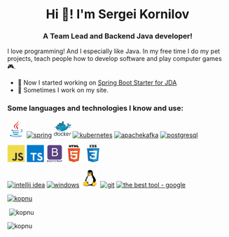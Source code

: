 <h1 align="center">Hi 👋! I'm Sergei Kornilov</h1>
<h3 align="center">A Team Lead and Backend Java developer!</h3>

I love programming! And I especially like Java. In my free time I do my pet projects, teach people how to develop software and play computer games 🎮.

* 🔸 Now I started working on [Spring Boot Starter for JDA](https://github.com/Kopnu/spring-boot-starter-jda)
* 🔹 Sometimes I work on my site. 

<h3 align="left">Some languages and technologies I know and use:</h3>

<p align="left">
    <a href="https://www.java.com" target="_blank"><img src="https://raw.githubusercontent.com/devicons/devicon/master/icons/java/java-original.svg" alt="java"width="40" height="40" /></a>
    <a href="https://www.docker.com/" target="_blank"><img src="https://cdn.jsdelivr.net/gh/devicons/devicon/icons/spring/spring-original-wordmark.svg"alt="spring" width="40" height="40" /></a>
    <a href="https://www.docker.com/" target="_blank"><img src="https://raw.githubusercontent.com/devicons/devicon/master/icons/docker/docker-original-wordmark.svg"alt="docker" width="40" height="40" /></a>
    <a href="https://www.docker.com/" target="_blank"><img src="https://raw.githubusercontent.com/jmnote/z-icons/master/svg/kubernetes.svg"alt="kubernetes" width="40" height="40" /></a>
    <a href="https://www.docker.com/" target="_blank"><img src="https://cdn.jsdelivr.net/gh/devicons/devicon/icons/apachekafka/apachekafka-original.svg"alt="apachekafka" width="40" height="40" /></a>
    <a href="https://www.docker.com/" target="_blank"><img src="https://cdn.jsdelivr.net/gh/devicons/devicon/icons/postgresql/postgresql-original-wordmark.svg"alt="postgresql" width="40" height="40" /></a>
</p>
<p align="left">
    <a href="https://developer.mozilla.org/en-US/docs/Web/JavaScript" target="_blank"><img src="https://raw.githubusercontent.com/devicons/devicon/master/icons/javascript/javascript-original.svg"alt="javascript" width="40" height="40" /></a>
    <a href="https://www.typescriptlang.org/" target="_blank"><img src="https://raw.githubusercontent.com/devicons/devicon/master/icons/typescript/typescript-original.svg"alt="typescript" width="40" height="40" /></a>
    <a href="https://getbootstrap.com" target="_blank"><img src="https://raw.githubusercontent.com/devicons/devicon/master/icons/bootstrap/bootstrap-plain-wordmark.svg"alt="bootstrap" width="40" height="40" /></a>
    <a href="https://www.w3.org/html/" target="_blank"><img src="https://raw.githubusercontent.com/devicons/devicon/master/icons/html5/html5-original-wordmark.svg"alt="html5" width="40" height="40" /></a>
    <a href="https://www.w3schools.com/css/" target="_blank"><img src="https://raw.githubusercontent.com/devicons/devicon/master/icons/css3/css3-original-wordmark.svg"alt="css3" width="40" height="40" /></a>
</p>
<p align="left">
    <a href="https://www.linux.org/" target="_blank"><img src="https://cdn.jsdelivr.net/gh/devicons/devicon/icons/intellij/intellij-original.svg"alt="intellij idea" width="40" height="40" /></a>
    <a href="https://www.linux.org/" target="_blank"><img src="https://cdn.jsdelivr.net/gh/devicons/devicon/icons/windows8/windows8-original.svg"alt="windows" width="40" height="40" /></a>
    <a href="https://www.linux.org/" target="_blank"><img src="https://raw.githubusercontent.com/devicons/devicon/master/icons/linux/linux-original.svg"alt="linux" width="40" height="40" /></a>
    <a href="https://git-scm.com/" target="_blank"><img src="https://www.vectorlogo.zone/logos/git-scm/git-scm-icon.svg" alt="git" width="40" height="40" /></a>
    <a href="https://git-scm.com/" target="_blank"><img src="https://raw.githubusercontent.com/jmnote/z-icons/master/svg/google.svg" alt="the best tool - google" width="40" height="40" /></a>
</p>

<p align="left"> <a href="https://github.com/ryo-ma/github-profile-trophy"><img src="https://github-profile-trophy.vercel.app/?username=kopnu" alt="kopnu" /></a> </p>

<p>&nbsp;<img align="center" src="https://github-readme-stats.vercel.app/api?username=kopnu&show_icons=true&theme=dark&locale=en" alt="kopnu" /></p>

<p><img align="left" src="https://github-readme-stats.vercel.app/api/top-langs?username=kopnu&show_icons=true&theme=dark&locale=en&layout=compact" alt="kopnu"/></p>
